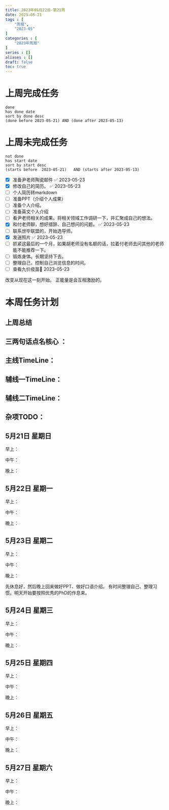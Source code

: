 ```yaml
---
title: 2023年05月22日-第21周
date: 2023-05-21
tags : [
	"周报",
	"2023-05"
]
categories : [
	"2023年周报"
]
series : []
aliases : []
draft: false
toc: true
---
```

# 上周完成任务
```tasks
done
has done date
sort by done desc
(done before 2023-05-21) AND (done after 2023-05-13)
```

# 上周未完成任务
```tasks
not done
has start date
sort by start desc
(starts before  2023-05-21)   AND (starts after 2023-05-13) 

```


- [x] 准备尹老师陶瓷邮件 ✅ 2023-05-23
- [x] 修改自己的简历。 ✅ 2023-05-23
- [ ] 个人简历转markdown
- [ ] 准备PPT（介绍个人成果）
- [ ] 准备个人介绍。
- [ ] 准备英文个人介绍
- [ ] 看尹老师相关的成果。将相关领域工作调研一下，并汇聚成自己的想法。
- [x] 和付老师聊，想好措辞、自己想问的问题。 ✅ 2023-05-23
- [ ] 联系世毕联盟的，开始选导师。
- [x] 发送照片 ✅ 2023-05-23
- [ ] 抓紧这最后的一个月，如果胡老师没有名额的话，拉着付老师去问其他的老师能不能推荐一下。
- [ ] 锻炼身体。长期坚持下去。
- [ ] 整理自己，控制自己浏览信息的时间。
- [ ] 查看九价疫苗🛫 2023-05-23 

改变从现在这一刻开始。
正能量是会互相激励的。

# 本周任务计划

## 上周总结

## 三两句话点名核心 ：

## 主线TimeLine：

## 辅线一TimeLine：

## 辅线二TimeLine：

## 杂项TODO：



## 5月21日 星期日  
早上：

中午：

晚上：

## 5月22日 星期一  
早上：

中午：

晚上：

## 5月23日 星期二  
早上：

中午：

晚上：

先休息好，然后晚上回来做好PPT、做好口语介绍。
有时间整理自己、整理习惯。明天开始要按照优秀的PhD的作息来。


## 5月24日 星期三  
早上：

中午：

晚上：

## 5月25日 星期四  
早上：

中午：

晚上：

## 5月26日 星期五  
早上：

中午：

晚上：

## 5月27日 星期六  
早上：

中午：

晚上：




